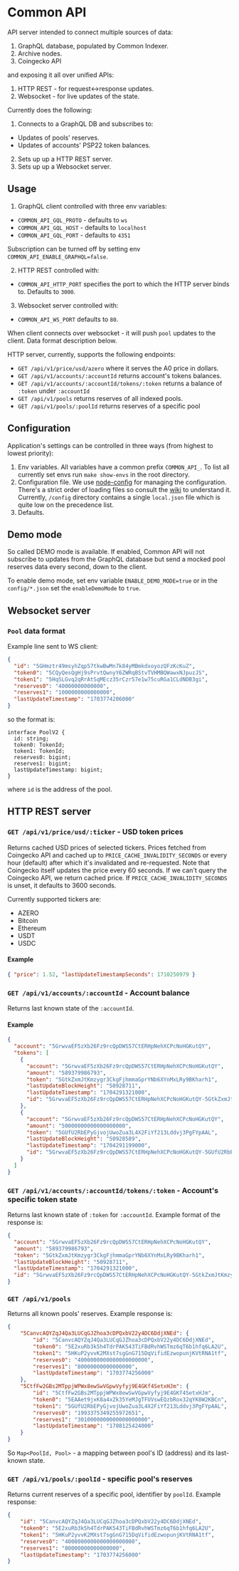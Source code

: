 # Common API

API server intended to connect multiple sources of data:

1. GraphQL database, populated by Common Indexer.
2. Archive nodes.
3. Coingecko API

and exposing it all over unified APIs:

1. HTTP REST - for request<->response updates.
2. Websocket - for live updates of the state.

Currently does the following:

1. Connects to a GraphQL DB and subscribes to:

- Updates of pools' reserves.
- Updates of accounts' PSP22 token balances.

2. Sets up up a HTTP REST server.
3. Sets up up a Websocket server.

## Usage

1. GraphQL client controlled with three env variables:

- `COMMON_API_GQL_PROTO` - defaults to `ws`
- `COMMON_API_GQL_HOST` - defaults to `localhost`
- `COMMON_API_GQL_PORT` - defaults to `4351`

Subscription can be turned off by setting env `COMMON_API_ENABLE_GRAPHQL=false`.

2. HTTP REST controlled with:

- `COMMON_API_HTTP_PORT` specifies the port to which the HTTP server binds to. Defaults to `3000`.

3. Websocket server controlled with:

- `COMMON_API_WS_PORT` defaults to `80`.

When client connects over websocket - it will push `pool` updates to the client. Data format description below.

HTTP server, currently, supports the following endpoints:

- `GET /api/v1/price/usd/azero` where it serves the A0 price in dollars.
- `GET /api/v1/accounts/:accountId` returns account's tokens balances.
- `GET /api/v1/accounts/:accountId/tokens/:token` returns a balance of `:token` under `:accountId`
- `GET /api/v1/pools` returns reserves of all indexed pools.
- `GET /api/v1/pools/:poolId` returns reserves of a specific pool

## Configuration

Application's settings can be controlled in three ways (from highest to lowest priority):

1. Env variables. All variables have a common prefix `COMMON_API_`. To list all currently set envs run `make show-envs` in the root directory.
2. Configuration file. We use [node-config](https://github.com/node-config/node-config) for managing the configuration. There's a strict order of loading files so consult the [wiki](https://github.com/node-config/node-config/wiki/Configuration-Files#file-load-order) to understand it. Currently, `/config` directory contains a single `local.json` file which is quite low on the precedence list.
3. Defaults.

## Demo mode

So called DEMO mode is available. If enabled, Common API will not subscribe to updates from the GraphQL database but send a mocked pool reserves data every second, down to the client.

To enable demo mode, set env variable `ENABLE_DEMO_MODE=true` or in the `config/*.json` set the `enableDemoMode` to `true`.

## Websocket server

### `Pool` data format

Example line sent to WS client:

```json
{
  "id": "5GHmztr49msyhZqp57tkwBwMn7k84yMBmkdxoyozQFzKcKuZ",
  "token0": "5CQyQesQgHj9sPrvtQwnyY6ZWRqBStvTVHMBQWawxNJpuzJS",
  "token1": "5HqSLGvq2qRrAtSqMEcz35rCzr57e1w75cuRGa1CLdNDB3gi",
  "reserves0": "40000000000000",
  "reserves1": "1000000000000000",
  "lastUpdateTimestamp": "1703774206000"
}
```

so the format is:

```
interface PoolV2 {
  id: string;
  token0: TokenId;
  token1: TokenId;
  reserves0: bigint;
  reserves1: bigint;
  lastUpdateTimestamp: bigint;
}
```

where `id` is the address of the pool.

## HTTP REST server

### `GET /api/v1/price/usd/:ticker` - USD token prices

Returns cached USD prices of selected tickers. Prices fetched from Coingecko API and cached up to `PRICE_CACHE_INVALIDITY_SECONDS` or every hour (default) after which it's invalidated and re-requested. Note that Coingecko itself updates the price every 60 seconds. If we can't query the Coingecko API, we return cached price. If `PRICE_CACHE_INVALIDITY_SECONDS` is unset, it defaults to 3600 seconds.

Currently supported tickers are:

- AZERO
- Bitcoin
- Ethereum
- USDT
- USDC

#### Example

```json
{ "price": 1.52, "lastUpdateTimestampSeconds": 1710250979 }
```

### `GET /api/v1/accounts/:accountId` - Account balance

Returns last known state of the `:accountId`.

#### Example

```json
{
  "account": "5GrwvaEF5zXb26Fz9rcQpDWS57CtERHpNehXCPcNoHGKutQY",
  "tokens": [
    {
      "account": "5GrwvaEF5zXb26Fz9rcQpDWS57CtERHpNehXCPcNoHGKutQY",
      "amount": "589379986793",
      "token": "5GtkZxmJtKmzygr3CkgFjhmmaGprYNb6XYnMxLRy9BKharh1",
      "lastUpdateBlockHeight": "50928711",
      "lastUpdateTimestamp": "1704291321000",
      "id": "5GrwvaEF5zXb26Fz9rcQpDWS57CtERHpNehXCPcNoHGKutQY-5GtkZxmJtKmzygr3CkgFjhmmaGprYNb6XYnMxLRy9BKharh1"
    },
    {
      "account": "5GrwvaEF5zXb26Fz9rcQpDWS57CtERHpNehXCPcNoHGKutQY",
      "amount": "50000000000000000000",
      "token": "5GUfU2RbEPyGjvojUwoZua3L4X2FiYf213Lddvj3PgFYpAAL",
      "lastUpdateBlockHeight": "50928589",
      "lastUpdateTimestamp": "1704291199000",
      "id": "5GrwvaEF5zXb26Fz9rcQpDWS57CtERHpNehXCPcNoHGKutQY-5GUfU2RbEPyGjvojUwoZua3L4X2FiYf213Lddvj3PgFYpAAL"
    }
  ]
}
```

### `GET /api/v1/accounts/:accountId/tokens/:token` - Account's specific token state

Returns last known state of `:token` for `:accountId`. Example format of the response is:

```json
{
  "account": "5GrwvaEF5zXb26Fz9rcQpDWS57CtERHpNehXCPcNoHGKutQY",
  "amount": "589379986793",
  "token": "5GtkZxmJtKmzygr3CkgFjhmmaGprYNb6XYnMxLRy9BKharh1",
  "lastUpdateBlockHeight": "50928711",
  "lastUpdateTimestamp": "1704291321000",
  "id": "5GrwvaEF5zXb26Fz9rcQpDWS57CtERHpNehXCPcNoHGKutQY-5GtkZxmJtKmzygr3CkgFjhmmaGprYNb6XYnMxLRy9BKharh1"
}
```

### `GET /api/v1/pools` 

Returns all known pools' reserves. Example response is:
```json
{
    "5CanvcAQYZqJ4Qa3LUCqGJZhoa3cDPQxbV22y4DC6DdjXNEd": {
        "id": "5CanvcAQYZqJ4Qa3LUCqGJZhoa3cDPQxbV22y4DC6DdjXNEd",
        "token0": "5E2xuRb3k5h4TdrPAK543TiFBdRvhWSTmz6qT6b1hfq6LA2U",
        "token1": "5HKuP2yvvK2MXst7sgGnG715DqVifidEzwopunjKVtRNA1tf",
        "reserves0": "4000000000000000000000",
        "reserves1": "80000000000000000",
        "lastUpdateTimestamp": "1703774256000"
    },
    "5CtfFw2GBs2MTppjWPWx8ewSwVGpwVyfyj9E4GKf4SetxHJm": {
        "id": "5CtfFw2GBs2MTppjWPWx8ewSwVGpwVyfyj9E4GKf4SetxHJm",
        "token0": "5EAAet9jxK8a4xZk35YeMJgTFUVswEQzbRox32qYK8W2KBCn",
        "token1": "5GUfU2RbEPyGjvojUwoZua3L4X2FiYf213Lddvj3PgFYpAAL",
        "reserves0": "1993375349255972651",
        "reserves1": "3010000000000000000000",
        "lastUpdateTimestamp": "1708125424000"
    }
}
```

So `Map<PoolId, Pool>` - a mapping between pool's ID (address) and its last-known state.


### `GET /api/v1/pools/:poolId` - specific pool's reserves

Returns current reserves of a specific pool, identifier by `poolId`. Example response:

```json
{
    "id": "5CanvcAQYZqJ4Qa3LUCqGJZhoa3cDPQxbV22y4DC6DdjXNEd",
    "token0": "5E2xuRb3k5h4TdrPAK543TiFBdRvhWSTmz6qT6b1hfq6LA2U",
    "token1": "5HKuP2yvvK2MXst7sgGnG715DqVifidEzwopunjKVtRNA1tf",
    "reserves0": "4000000000000000000000",
    "reserves1": "80000000000000000",
    "lastUpdateTimestamp": "1703774256000"
}
```
